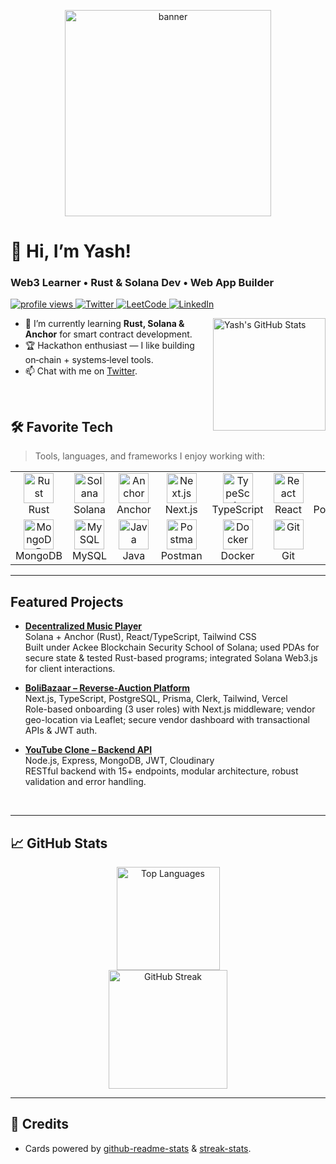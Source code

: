 <p align="center">
  <img src="https://user-images.githubusercontent.com/74038190/225813708-98b745f2-7d22-48cf-9150-083f1b00d6c9.gif" alt="banner" width="330"/>
</p>

<h1 align="left" id="yash-title">👋 Hi, I’m Yash!</h1>
<h3 align="left">
  Web3 Learner • Rust & Solana Dev • Web App Builder
</h3>

<p align="left">
  <a href="https://github.com/YashB404">
    <img src="https://komarev.com/ghpvc/?username=YashB404&label=Profile%20views&style=flat" alt="profile views"/>
  </a>
  <a href="https://twitter.com/yashB404">
    <img alt="Twitter" src="https://img.shields.io/twitter/follow/yashbha20562293?label=Twitter&logo=twitter&style=flat">
  </a>
  <a href="https://leetcode.com/u/yash-404">
    <img alt="LeetCode" src="https://img.shields.io/badge/LeetCode-FFA116?logo=leetcode&logoColor=white">
  </a>
  <a href="https://www.linkedin.com/in/yashaswi-bhardwaj-2936b8283/">
    <img alt="LinkedIn" src="https://img.shields.io/badge/LinkedIn-0A66C2?logo=linkedin&logoColor=white">
  </a>
</p>

<a href="#yash-title">
  <img src="https://github-readme-stats.vercel.app/api?username=YashB404&show_icons=true&include_all_commits=true&count_private=true&hide_border=true&theme=tokyonight" alt="Yash's GitHub Stats" align="right" height="180"/>
</a>

- 🌱 I’m currently learning **Rust, Solana & Anchor** for smart contract development.
- 🏆 Hackathon enthusiast — I like building on‑chain + systems‑level tools.
- 📫 Chat with me on <a href="https://twitter.com/yashB404">Twitter</a>.
<br>

## 🛠️ Favorite Tech

> Tools, languages, and frameworks I enjoy working with:

<table>
  <tr>
    <td align="center" width="96">
      <img src="https://www.vectorlogo.zone/logos/rust-lang/rust-lang-icon.svg" width="48" height="48" alt="Rust" /><br>Rust
    </td>
    <td align="center" width="96">
      <img src="https://github.com/user-attachments/assets/57b129b9-4790-4075-bf1f-ebb514885f43" width="48" height="48" alt="Solana" /><br>Solana
    </td>
    <td align="center" width="96">
      <img src="https://camo.githubusercontent.com/590ccfb4e70a27673047ee879ed409981c05b2da403e60b4aaa7961ccdb46001/68747470733a2f2f7062732e7477696d672e636f6d2f6d656469612f46565556614f3958454141756c764b3f666f726d61743d706e67266e616d653d736d616c6c" width="48" height="48" alt="Anchor" /><br>Anchor
    </td>
    <td align="center" width="96">
      <img src="https://cdn.jsdelivr.net/gh/devicons/devicon/icons/nextjs/nextjs-original.svg" width="48" height="48" alt="Next.js" /><br>Next.js
    </td>
    <td align="center" width="96">
      <img src="https://cdn.jsdelivr.net/gh/devicons/devicon/icons/typescript/typescript-original.svg" width="48" height="48" alt="TypeScript" /><br>TypeScript
    </td>
    <td align="center" width="96">
      <img src="https://cdn.jsdelivr.net/gh/devicons/devicon/icons/react/react-original.svg" width="48" height="48" alt="React" /><br>React
    </td>
    <td align="center" width="96">
      <img src="https://cdn.jsdelivr.net/gh/devicons/devicon/icons/postgresql/postgresql-original.svg" width="48" height="48" alt="PostgreSQL" /><br>PostgreSQL
    </td>
  </tr>
  <tr>
    <td align="center" width="96">
      <img src="https://cdn.jsdelivr.net/gh/devicons/devicon/icons/mongodb/mongodb-original.svg" width="48" height="48" alt="MongoDB" /><br>MongoDB
    </td>
    <td align="center" width="96">
      <img src="https://cdn.jsdelivr.net/gh/devicons/devicon/icons/mysql/mysql-original.svg" width="48" height="48" alt="MySQL" /><br>MySQL
    </td>
    <td align="center" width="96">
      <img src="https://cdn.jsdelivr.net/gh/devicons/devicon/icons/java/java-original.svg" width="48" height="48" alt="Java" /><br>Java
    </td>
    <td align="center" width="96">
      <img src="https://www.svgrepo.com/show/354202/postman-icon.svg" width="48" height="48" alt="Postman" /><br>Postman
    </td>
    <td align="center" width="96">
      <img src="https://cdn.jsdelivr.net/gh/devicons/devicon/icons/docker/docker-original.svg" width="48" height="48" alt="Docker" /><br>Docker
    </td>
    <td align="center" width="96">
      <img src="https://cdn.jsdelivr.net/gh/devicons/devicon/icons/git/git-original.svg" width="48" height="48" alt="Git" /><br>Git
    </td>
    <td align="center" width="96">
      <img src="https://cdn.jsdelivr.net/gh/devicons/devicon/icons/linux/linux-original.svg" width="48" height="48" alt="Linux" /><br>Linux
    </td>
  </tr>
</table>

---

##  Featured Projects

-  **[Decentralized Music Player](https://github.com/Yashb404/SolanaMusicPlayer)**  
  Solana + Anchor (Rust), React/TypeScript, Tailwind CSS  
  Built under Ackee Blockchain Security School of Solana; used PDAs for secure state & tested Rust-based programs; integrated Solana Web3.js for client interactions.

-  **[BoliBazaar – Reverse‑Auction Platform](https://github.com/Rakshat28/DudeTute)**  
  Next.js, TypeScript, PostgreSQL, Prisma, Clerk, Tailwind, Vercel  
  Role-based onboarding (3 user roles) with Next.js middleware; vendor geo-location via Leaflet; secure vendor dashboard with transactional APIs & JWT auth.

- **[YouTube Clone – Backend API](https://github.com/YashB404/Youtube-clone-Backend-project)**  
  Node.js, Express, MongoDB, JWT, Cloudinary  
  RESTful backend with 15+ endpoints, modular architecture, robust validation and error handling.

<br>

---

## 📈 GitHub Stats

<div align="center">

  <img height="165" src="https://github-readme-stats.vercel.app/api/top-langs/?username=YashB404&layout=compact&hide_border=true&langs_count=10&theme=tokyonight" alt="Top Languages" />

  <br/>
  <img height="190" src="https://streak-stats.demolab.com?user=YashB404&theme=tokyonight&hide_border=true" alt="GitHub Streak" />

</div>

---

## 🧩 Credits

* Cards powered by [github-readme-stats](https://github.com/anuraghazra/github-readme-stats) & [streak-stats](https://github.com/DenverCoder1/github-readme-streak-stats).
